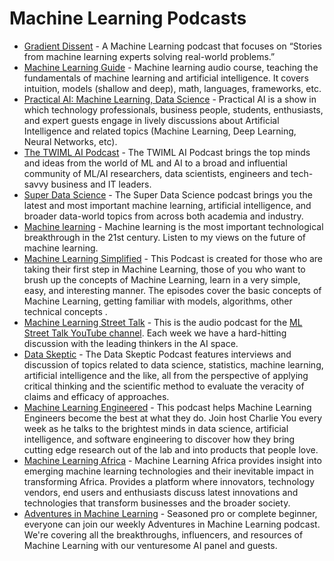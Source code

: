 # Machine Learning Podcasts

- [Gradient Dissent](https://wandb.ai/site/podcast) - A Machine Learning podcast that focuses on “Stories from machine learning experts solving real-world problems.”
- [Machine Learning Guide](https://podcasts.google.com/feed/aHR0cDovL21hY2hpbmVsZWFybmluZ2d1aWRlLmxpYnN5bi5jb20vcnNz) - Machine learning audio course, teaching the fundamentals of machine learning and artificial intelligence. It covers intuition, models (shallow and deep), math, languages, frameworks, etc.
- [Practical AI: Machine Learning, Data Science](https://podcasts.google.com/feed/aHR0cHM6Ly9jaGFuZ2Vsb2cuY29tL3ByYWN0aWNhbGFpL2ZlZWQ?sa=X&ved=0CAMQ4aUDahcKEwjIr8-Qm6fyAhUAAAAAHQAAAAAQAQ) - Practical AI is a show in which technology professionals, business people, students, enthusiasts, and expert guests engage in lively discussions about Artificial Intelligence and related topics (Machine Learning, Deep Learning, Neural Networks, etc). 
- [The TWIML AI Podcast](https://podcasts.google.com/feed/aHR0cHM6Ly9mZWVkcy5tZWdhcGhvbmUuZm0vTUxOMjE1NTYzNjE0Nw?sa=X&ved=0CAMQ4aUDahcKEwjA6rOip6fyAhUAAAAAHQAAAAAQAQ) - The TWIML AI Podcast brings the top minds and ideas from the world of ML and AI to a broad and influential community of ML/AI researchers, data scientists, engineers and tech-savvy business and IT leaders. 
- [Super Data Science](https://podcasts.google.com/feed/aHR0cHM6Ly9mZWVkcy5zb3VuZGNsb3VkLmNvbS91c2Vycy9zb3VuZGNsb3VkOnVzZXJzOjI1MzU4NTkwMC9zb3VuZHMucnNz?sa=X&ved=0CAMQ4aUDahcKEwjYy-nYp6fyAhUAAAAAHQAAAAAQAQ) - The Super Data Science podcast brings you the latest and most important machine learning, artificial intelligence, and broader data-world topics from across both academia and industry.
- [Machine learning](https://podcasts.google.com/feed/aHR0cHM6Ly9hbmNob3IuZm0vcy85ZGE2NWZjL3BvZGNhc3QvcnNz?sa=X&ved=0CBYQ27cFahcKEwjgzJTomqfyAhUAAAAAHQAAAAAQAg) - Machine learning is the most important technological breakthrough in the 21st century. Listen to my views on the future of machine learning. 
- [Machine Learning Simplified](https://podcasts.google.com/feed/aHR0cHM6Ly9hbmNob3IuZm0vcy8zMjdhZWJmOC9wb2RjYXN0L3Jzcw?sa=X&ved=0CBcQ27cFahcKEwjgzJTomqfyAhUAAAAAHQAAAAAQAg) - This Podcast is created for those who are taking their first step in Machine Learning, those of you who want to brush up the concepts of Machine Learning, learn in a very simple, easy, and interesting manner. The episodes cover the basic concepts of Machine Learning, getting familiar with models, algorithms, other technical concepts . 
- [Machine Learning Street Talk](https://podcasts.google.com/feed/aHR0cHM6Ly9hbmNob3IuZm0vcy8xZTRhMGVhYy9wb2RjYXN0L3Jzcw?sa=X&ved=0CBkQ27cFahcKEwjgzJTomqfyAhUAAAAAHQAAAAAQAg) - This is the audio podcast for the [ML Street Talk YouTube channel](https://www.youtube.com/c/MachineLearningStreetTalk). Each week we have a hard-hitting discussion with the leading thinkers in the AI space.    
- [Data Skeptic](https://podcasts.google.com/feed/aHR0cHM6Ly9kYXRhc2tlcHRpYy5saWJzeW4uY29tL3Jzcw?sa=X&ved=0CBoQ27cFahcKEwjgzJTomqfyAhUAAAAAHQAAAAAQAg) - The Data Skeptic Podcast features interviews and discussion of topics related to data science, statistics, machine learning, artificial intelligence and the like, all from the perspective of applying critical thinking and the scientific method to evaluate the veracity of claims and efficacy of approaches.
- [Machine Learning Engineered](https://podcasts.google.com/feed/aHR0cHM6Ly9mZWVkcy5jYXB0aXZhdGUuZm0vbWxlbmdpbmVlcmVkLw?sa=X&ved=0CBsQ27cFahcKEwjgzJTomqfyAhUAAAAAHQAAAAAQAg) - This podcast helps Machine Learning Engineers become the best at what they do. Join host Charlie You every week as he talks to the brightest minds in data science, artificial intelligence, and software engineering to discover how they bring cutting edge research out of the lab and into products that people love.
- [Machine Learning Africa](https://podcasts.google.com/feed/aHR0cHM6Ly9mZWVkLnBvZGJlYW4uY29tL2pvaGFuYnUvZmVlZC54bWw?sa=X&ved=0CBwQ27cFahcKEwjgzJTomqfyAhUAAAAAHQAAAAAQAg) - Machine Learning Africa provides insight into emerging machine learning technologies and their inevitable impact in transforming Africa. Provides a platform where innovators, technology vendors, end users and enthusiasts discuss latest innovations and technologies that transform businesses and the broader society. 
- [Adventures in Machine Learning](https://podcasts.google.com/feed/aHR0cHM6Ly9mZWVkcy5mZWVkd3JlbmNoLmNvbS9hZHZlbnR1cmVzLWluLW1hY2hpbmUtbGVhcm5pbmcucnNz?sa=X&ved=0CB8Q27cFahcKEwjgzJTomqfyAhUAAAAAHQAAAAAQAg) - Seasoned pro or complete beginner, everyone can join our weekly Adventures in Machine Learning podcast. We're covering all the breakthroughs, influencers, and resources of Machine Learning with our venturesome AI panel and guests.
